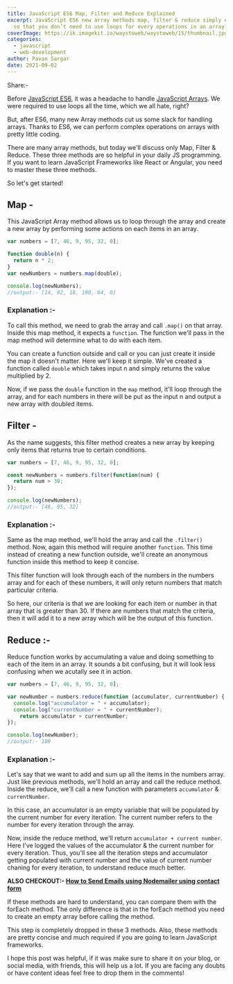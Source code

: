 ```yaml
---
title: JavaScript ES6 Map, Filter and Reduce Explained
excerpt: JavaScript ES6 new array methods map, filter & reduce simply explained
  so that you don’t need to use loops for every operations in an array.
coverImage: https://ik.imagekit.io/waystoweb/waystoweb/15/thumbnail.jpg?updatedAt=1682356600665
categories:
  - javascript
  - web-development
author: Pavan Sargar
date: 2021-09-02
---
```

Share:-

Before [JavaScript ES6](https://www.google.com/url?sa=t&rct=j&q=&esrc=s&source=web&cd=&cad=rja&uact=8&ved=2ahUKEwjLpoSC5-DyAhWTbX0KHZFbDCQQFnoECAIQAQ&url=https%3A%2F%2Fwww.w3schools.com%2Fjs%2Fjs_es6.asp&usg=AOvVaw3hnSsGmu56cR37jgPBX8tB), it was a headache to handle [JavaScript Arrays](https://www.google.com/url?sa=t&rct=j&q=&esrc=s&source=web&cd=&cad=rja&uact=8&ved=2ahUKEwiH9ZGR5-DyAhWWfH0KHSWqDvIQFnoECAYQAQ&url=https%3A%2F%2Fdeveloper.mozilla.org%2Fen-US%2Fdocs%2FWeb%2FJavaScript%2FReference%2FGlobal_Objects%2FArray&usg=AOvVaw2IwucwJwhWZgT62WjziJNv). We were required to use loops all the time, which we all hate, right?

But, after ES6, many new Array methods cut us some slack for handling arrays. Thanks to ES6, we can perform complex operations on arrays with pretty little coding.

There are many array methods, but today we'll discuss only Map, Filter & Reduce. These three methods are so helpful in your daily JS programming. If you want to learn JavaScript Frameworks like React or Angular, you need to master these three methods.

So let's get started!

## Map -

This JavaScript Array method allows us to loop through the array and create a new array by performing some actions on each items in an array.

```javascript
var numbers = [7, 46, 9, 95, 32, 0];

function double(n) {
  return n * 2;
}
var newNumbers = numbers.map(double);

console.log(newNumbers);
//output:- [14, 92, 18, 190, 64, 0]
```

### Explanation :-

To call this method, we need to grab the array and call `.map()` on that array. Inside this map method, it expects a `function`. The function we'll pass in the map method will determine what to do with each item.

You can create a function outside and call or you can just create it inside the map it doesn't matter. Here we'll keep it simple. We've created a function called `double` which takes input n and simply returns the value multiplied by 2.

Now, if we pass the `double` function in the `map` method, it'll loop through the array, and for each numbers in there will be put as the input n and output a new array with doubled items.

## Filter -

As the name suggests, this filter method creates a new array by keeping only items that returns true to certain conditions.

```javascript
var numbers = [7, 46, 9, 95, 32, 0];

const newNumbers = numbers.filter(function(num) {
  return num > 30;
});

console.log(newNumbers);
//output:- [46, 95, 32]
```

### Explanation :-

Same as the map method, we'll hold the array and call the `.filter()` method. Now, again this method will require another `function`. This time instead of creating a new function outside, we'll create an anonymous function inside this method to keep it concise.

This filter function will look through each of the numbers in the numbers array and for each of these numbers, it will only return numbers that match particular criteria.

So here, our criteria is that we are looking for each item or number in that array that is greater than 30. If there are numbers that match the criteria, then it will add it to a new array which will be the output of this function.

## Reduce :-

Reduce function works by accumulating a value and doing something to each of the item in an array. It sounds a bit confusing, but it will look less confusing when we acutally see it in action.

```javascript
var numbers = [7, 46, 9, 95, 32, 0];

var newNumber = numbers.reduce(function (accumulator, currentNumber) {
  console.log("accumulator = " + accumulator);
  console.log("currentNumber = " + currentNumber);
    return accumulator + currentNumber;
});

console.log(newNumber);
//output:- 189
```

### Explanation :-

Let's say that we want to add and sum up all the items in the numbers array. Just like previous methods, we'll hold an array and call the reduce method. Inside the reduce, we'll call a new function with parameters `accumulator` & `currentNumber`.

In this case, an accumulator is an empty variable that will be populated by the current number for every iteration. The current number refers to the number for every iteration through the array.

Now, inside the reduce method, we'll return `accumulator + current number`. Here I've logged the values of the accumulator & the current number for every iteration. Thus, you'll see all the iteration steps and accumulator getting populated with current number and the value of current number chaning for every iteration, to understand reduce much better.

**ALSO CHECKOUT:- 
[How to Send Emails using Nodemailer using contact form](https://waystoweb.com/contact-form-using-nodemailer/ "Fully Functional Contact Form Using Nodemailer")**

If these methods are hard to understand, you can compare them with the forEach method. The only difference is that in the forEach method you need to create an empty array before calling the method.

This step is completely dropped in these 3 methods. Also, these methods are pretty concise and much required if you are going to learn JavaScript frameworks.

I hope this post was helpful, if it was make sure to share it on your blog, or social media, with friends, this will help us a lot. If you are facing any doubts or have content ideas feel free to drop them in the comments!